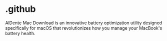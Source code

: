 # .github
AlDente Mac Download is an innovative battery optimization utility designed specifically for macOS that revolutionizes how you manage your MacBook's battery health.
